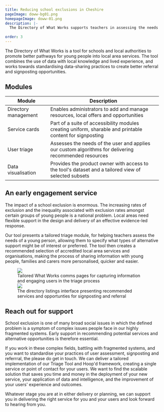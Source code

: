 ```yaml
---
title: Reducing school exclusions in Cheshire 
pageImage: doww-bg01.png
homepageImage: doww-01.png
description: |-
  The Directory of What Works supports teachers in assessing the needs of young people at risk of exclusion, creating better pathways into the most appropriate services. The directory is a customised version of our Triage Tool for Cheshire County Council and Social Finance. 
  
order: 3
---
```


The Directory of What Works is a tool for schools and local authorities to promote better pathways for young people into local area services. The tool combines the use of data with local knowledge and lived experience, and works towards standardising data-sharing practices to create better referral and signposting opportunities.

<section>
  <h2>Modules</h2>
  <table>
    <thead>
      <tr>
<th>Module</th>
        <th>Description</th>
      </tr>
    </thead>
    <tbody>
      <tr>
        <td>Directory management</td>
        <td>Enables administrators to add and manage resources, local offers and opportunities</td>
      </tr>
       <tr>
        <td>Service cards</td>
        <td>Part of a suite of accessibility modules creating uniform, sharable and printable content for signposting</td>
      </tr>
      <tr>
        <td>User triage</td>
        <td>Assesses the needs of the user and applies our custom algorithms for delivering recommended resources</td>
      </tr>
      <tr>
        <td>Data visualisation</td>
        <td>Provides the product owner with access to the tool's dataset and a tailored view of selected subsets</td>
      </tr>
    </tbody>
  </table>
</section>

An early engagement service
---------------------------------------------------------------------------------------------------------------------------------
The impact of a school exclusion is enormous. The increasing rates of exclusion and the inequality associated with exclusion rates amongst certain groups of young people is a national problem. Local areas need flexible support in the design and delivery of an effective evidence-led response. 

Our tool presents a tailored triage module, for helping teachers assess the needs of a young person, allowing them to specify what types of alternative support might be of interest or preferred. The tool then creates a recommended selection of accredited local area services and organisations, making the process of sharing information with young people, families and carers more personalised, quicker and easier. 

<figure>
  <img src="{{ '/static/images/use-cases/whatworks01.png' | url }}" />
  <figcaption>
    Tailored What Works comms pages for capturing information and engaging users in the triage process
  </figcaption>
   <img src="{{ '/static/images/use-cases/whatworks02.png' | url }}" />
  <figcaption>
    The directory listings interface presenting recommended services and opportunties for signposting and referral
  </figcaption>
</figure>

Reach out for support
---------------------------------------------------------------------------------------------------------------------------------
School exclusion is one of many broad social issues in which the defined problem is a symptom of complex issues people face in our highly fragmented systems. Early support in recommending potential services and alternative opportunities is therefore essential. 

If you work in these complex fields, battling with fragmented systems, and you want to standardise your practices of user assessment, signposting and referrral, the please do get in touch. We can deliver a tailored implementation of our Triage Tool and Hoop'd framework, creating a single service or point of contact for your users. We want to find the scalable solution that saves you time and money in the deployment of your new service, your application of data and intelligence, and the improvement of your users' experience and outcomes. 

Whatever stage you are at in either delivery or planning, we can support you in delivering the right service for you and your users and look forward to hearing from you. 

